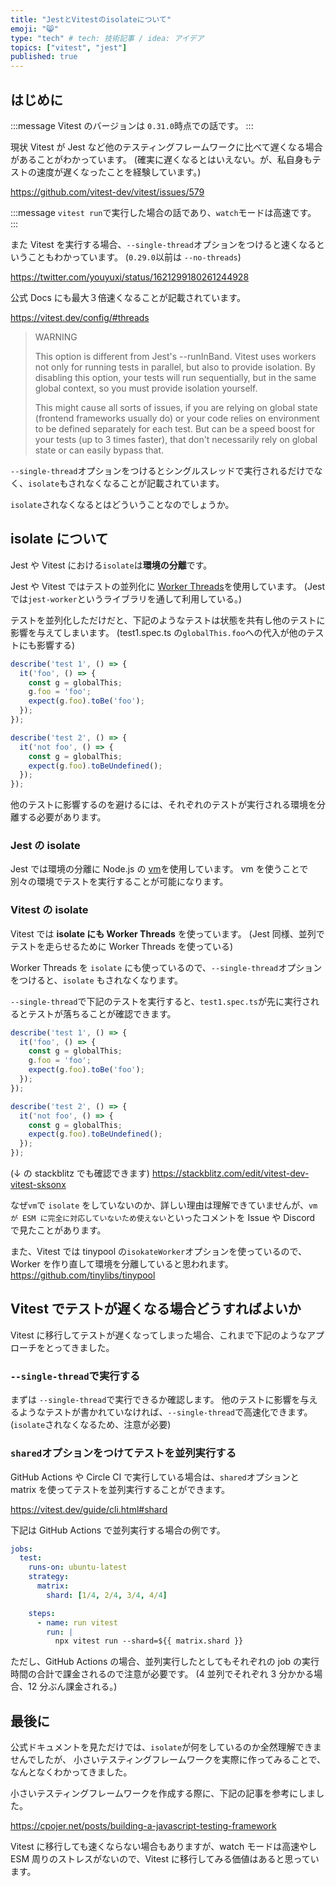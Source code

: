 ```yaml
---
title: "JestとVitestのisolateについて"
emoji: "😸"
type: "tech" # tech: 技術記事 / idea: アイデア
topics: ["vitest", "jest"]
published: true
---
```


## はじめに

:::message
Vitest のバージョンは `0.31.0`時点での話です。
:::

現状 Vitest が Jest など他のテスティングフレームワークに比べて遅くなる場合があることがわかっています。
(確実に遅くなるとはいえない。が、私自身もテストの速度が遅くなったことを経験しています。)

https://github.com/vitest-dev/vitest/issues/579

:::message
`vitest run`で実行した場合の話であり、`watch`モードは高速です。
:::

また Vitest を実行する場合、`--single-thread`オプションをつけると速くなるということもわかっています。
(`0.29.0`以前は `--no-threads`)

https://twitter.com/youyuxi/status/1621299180261244928

公式 Docs にも最大３倍速くなることが記載されています。

https://vitest.dev/config/#threads

> WARNING
>
> This option is different from Jest's --runInBand. Vitest uses workers not only for running tests in parallel, but also to provide isolation. By disabling this option, your tests will run sequentially, but in the same global context, so you must provide isolation yourself.
>
> This might cause all sorts of issues, if you are relying on global state (frontend frameworks usually do) or your code relies on environment to be defined separately for each test. But can be a speed boost for your tests (up to 3 times faster), that don't necessarily rely on global state or can easily bypass that.

`--single-thread`オプションをつけるとシングルスレッドで実行されるだけでなく、`isolate`もされなくなることが記載されています。

`isolate`されなくなるとはどういうことなのでしょうか。

## isolate について

Jest や Vitest における`isolate`は**環境の分離**です。

Jest や Vitest ではテストの並列化に [Worker Threads](https://nodejs.org/api/worker_threads.html)を使用しています。
(Jest では`jest-worker`というライブラリを通して利用している。)

テストを並列化しただけだと、下記のようなテストは状態を共有し他のテストに影響を与えてしまいます。
(test1.spec.ts の`globalThis.foo`への代入が他のテストにも影響する)

```ts:test1.spec.ts
describe('test 1', () => {
  it('foo', () => {
    const g = globalThis;
    g.foo = 'foo';
    expect(g.foo).toBe('foo');
  });
});
```

```ts:test2.spec.ts
describe('test 2', () => {
  it('not foo', () => {
    const g = globalThis;
    expect(g.foo).toBeUndefined();
  });
});
```

他のテストに影響するのを避けるには、それぞれのテストが実行される環境を分離する必要があります。

### Jest の isolate

Jest では環境の分離に Node.js の [vm](https://nodejs.org/api/vm.html)を使用しています。
vm を使うことで別々の環境でテストを実行することが可能になります。

### Vitest の isolate

Vitest では **isolate にも Worker Threads** を使っています。
(Jest 同様、並列でテストを走らせるために Worker Threads を使っている)

Worker Threads を `isolate` にも使っているので、`--single-thread`オプションをつけると、`isolate` もされなくなります。

`--single-thread`で下記のテストを実行すると、`test1.spec.ts`が先に実行されるとテストが落ちることが確認できます。

```ts:test1.spec.ts
describe('test 1', () => {
  it('foo', () => {
    const g = globalThis;
    g.foo = 'foo';
    expect(g.foo).toBe('foo');
  });
});
```

```ts:test2.spec.ts
describe('test 2', () => {
  it('not foo', () => {
    const g = globalThis;
    expect(g.foo).toBeUndefined();
  });
});
```

(↓ の stackblitz でも確認できます)
https://stackblitz.com/edit/vitest-dev-vitest-sksonx

なぜ`vm`で `isolate` をしていないのか、詳しい理由は理解できていませんが、`vm が ESM に完全に対応していないため使えない`といったコメントを Issue や Discord で見たことがあります。

また、Vitest では tinypool の`isokateWorker`オプションを使っているので、Worker を作り直して環境を分離していると思われます。
https://github.com/tinylibs/tinypool

## Vitest でテストが遅くなる場合どうすればよいか

Vitest に移行してテストが遅くなってしまった場合、これまで下記のようなアプローチをとってきました。

### `--single-thread`で実行する

まずは `--single-thread`で実行できるか確認します。
他のテストに影響を与えるようなテストが書かれていなければ、`--single-thread`で高速化できます。
(`isolate`されなくなるため、注意が必要)

### `shared`オプションをつけてテストを並列実行する

GitHub Actions や Circle CI で実行している場合は、`shared`オプションと matrix を使ってテストを並列実行することができます。

https://vitest.dev/guide/cli.html#shard

下記は GitHub Actions で並列実行する場合の例です。

```yml:.github/workflows/vitest.yml
jobs:
  test:
    runs-on: ubuntu-latest
    strategy:
      matrix:
        shard: [1/4, 2/4, 3/4, 4/4]

    steps:
      - name: run vitest
        run: |
          npx vitest run --shard=${{ matrix.shard }}
```

ただし、GitHub Actions の場合、並列実行したとしてもそれぞれの job の実行時間の合計で課金されるので注意が必要です。
(4 並列でそれぞれ 3 分かかる場合、12 分ぶん課金される。)

## 最後に

公式ドキュメントを見ただけでは、`isolate`が何をしているのか全然理解できませんでしたが、
小さいテスティングフレームワークを実際に作ってみることで、なんとなくわかってきました。

小さいテスティングフレームワークを作成する際に、下記の記事を参考にしました。

https://cpojer.net/posts/building-a-javascript-testing-framework

Vitest に移行しても速くならない場合もありますが、watch モードは高速やし ESM 周りのストレスがないので、Vitest に移行してみる価値はあると思っています。
